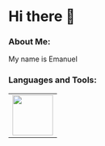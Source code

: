 # Hi there 👋

### About Me:
My name is Emanuel

### Languages and Tools:
<table "border-collapse:collapse">
  <tr>
    <td><img src="https://upload.wikimedia.org/wikipedia/commons/thumb/c/c3/Python-logo-notext.svg/1869px-Python-logo-notext.svg.png" width="80" height="80"></td>
  </tr>
</table>
